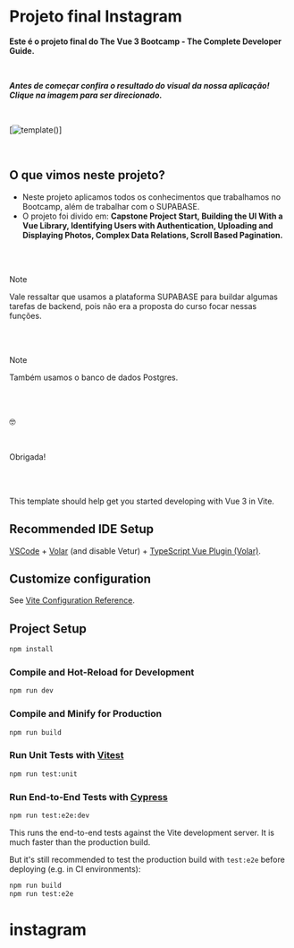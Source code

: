 # Projeto final Instagram

**Este é o projeto final do The Vue 3 Bootcamp - The Complete Developer Guide.**

<br>

***Antes de começar confira o resultado do visual da nossa aplicação! Clique na imagem para ser direcionado.***

<br>

[![template]()()]

<br>

## O que vimos neste projeto?
- Neste projeto aplicamos todos os conhecimentos que trabalhamos no Bootcamp, além de trabalhar com o SUPABASE.
- O projeto foi divido em: **Capstone Project Start, Building the UI With a Vue Library, Identifying Users with Authentication, Uploading and Displaying Photos, Complex Data Relations, Scroll Based Pagination.**

<br>
<br>

>[!NOTE]
>Vale ressaltar que usamos a plataforma SUPABASE para buildar algumas tarefas de backend, pois não era a proposta do curso focar nessas funções. 

<br>
<br>

>[!NOTE]
>Também usamos o banco de dados Postgres.

<br>
<br>

:nerd_face:

<br>

Obrigada!

<br>
<br>

This template should help get you started developing with Vue 3 in Vite.

## Recommended IDE Setup

[VSCode](https://code.visualstudio.com/) + [Volar](https://marketplace.visualstudio.com/items?itemName=Vue.volar) (and disable Vetur) + [TypeScript Vue Plugin (Volar)](https://marketplace.visualstudio.com/items?itemName=Vue.vscode-typescript-vue-plugin).

## Customize configuration

See [Vite Configuration Reference](https://vitejs.dev/config/).

## Project Setup

```sh
npm install
```

### Compile and Hot-Reload for Development

```sh
npm run dev
```

### Compile and Minify for Production

```sh
npm run build
```

### Run Unit Tests with [Vitest](https://vitest.dev/)

```sh
npm run test:unit
```

### Run End-to-End Tests with [Cypress](https://www.cypress.io/)

```sh
npm run test:e2e:dev
```

This runs the end-to-end tests against the Vite development server.
It is much faster than the production build.

But it's still recommended to test the production build with `test:e2e` before deploying (e.g. in CI environments):

```sh
npm run build
npm run test:e2e
```
# instagram
